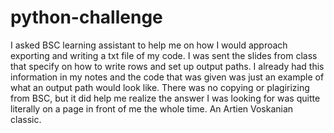# python-challenge
I asked BSC learning assistant to help me on how I would approach exporting and writing a txt file of my code. I was sent the slides from class that specify on how to write rows and set up output paths. I already had this information in my notes and the code that was given was just an example of what an output path would look like. There was no copying or plagirizing from BSC, but it did help me realize the answer I was looking for was quitte literally on a page in front of me the whole time. An Artien Voskanian classic. 
